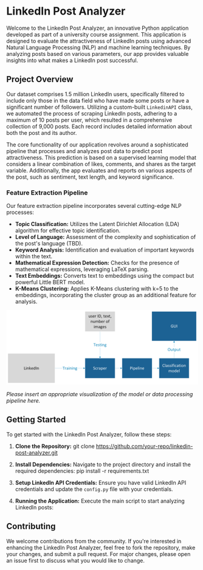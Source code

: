 # LinkedIn Post Analyzer

Welcome to the LinkedIn Post Analyzer, an innovative Python application developed as part of a university course assignment. This application is designed to evaluate the attractiveness of LinkedIn posts using advanced Natural Language Processing (NLP) and machine learning techniques. By analyzing posts based on various parameters, our app provides valuable insights into what makes a LinkedIn post successful.

## Project Overview

Our dataset comprises 1.5 million LinkedIn users, specifically filtered to include only those in the data field who have made some posts or have a significant number of followers. Utilizing a custom-built `LinkedinAPI` class, we automated the process of scraping LinkedIn posts, adhering to a maximum of 10 posts per user, which resulted in a comprehensive collection of 9,000 posts. Each record includes detailed information about both the post and its author.

The core functionality of our application revolves around a sophisticated pipeline that processes and analyzes post data to predict post attractiveness. This prediction is based on a supervised learning model that considers a linear combination of likes, comments, and shares as the target variable. Additionally, the app evaluates and reports on various aspects of the post, such as sentiment, text length, and keyword significance.

### Feature Extraction Pipeline

Our feature extraction pipeline incorporates several cutting-edge NLP processes:

- **Topic Classification:** Utilizes the Latent Dirichlet Allocation (LDA) algorithm for effective topic identification.
- **Level of Language:** Assessment of the complexity and sophistication of the post's language (TBD).
- **Keyword Analysis:** Identification and evaluation of important keywords within the text.
- **Mathematical Expression Detection:** Checks for the presence of mathematical expressions, leveraging LaTeX parsing.
- **Text Embeddings:** Converts text to embeddings using the compact but powerful Little BERT model.
- **K-Means Clustering:** Applies K-Means clustering with k=5 to the embeddings, incorporating the cluster group as an additional feature for analysis.

![alt text](https://github.com/RoniFridman1/data_collection_lab_094290/blob/main/model.png?raw=true)

_Please insert an appropriate visualization of the model or data processing pipeline here._

## Getting Started

To get started with the LinkedIn Post Analyzer, follow these steps:

1. **Clone the Repository:**
git clone https://github.com/your-repo/linkedin-post-analyzer.git

2. **Install Dependencies:**
Navigate to the project directory and install the required dependencies:
pip install -r requirements.txt

3. **Setup LinkedIn API Credentials:**
Ensure you have valid LinkedIn API credentials and update the `config.py` file with your credentials.

4. **Running the Application:**
Execute the main script to start analyzing LinkedIn posts:


## Contributing

We welcome contributions from the community. If you're interested in enhancing the LinkedIn Post Analyzer, feel free to fork the repository, make your changes, and submit a pull request. For major changes, please open an issue first to discuss what you would like to change.

